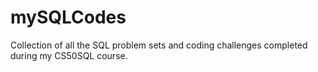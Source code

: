 # mySQLCodes
Collection of all the SQL problem sets and coding challenges completed during my CS50SQL course.
